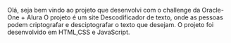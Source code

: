 Olá, seja bem vindo ao projeto que desenvolvi com o challenge da Oracle-One + Alura 
O projeto é um site Descodificador de texto, onde as pessoas podem criptografar e desciptografar o texto
que desejam. 
O projeto foi desenvolvido em HTML,CSS e JavaScript.